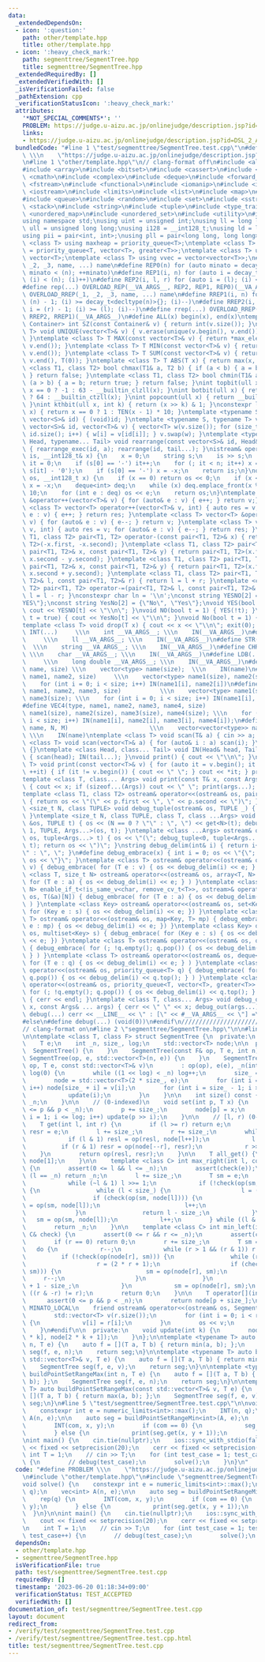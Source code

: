 ```yaml
---
data:
  _extendedDependsOn:
  - icon: ':question:'
    path: other/template.hpp
    title: other/template.hpp
  - icon: ':heavy_check_mark:'
    path: segmenttree/SegmentTree.hpp
    title: segmenttree/SegmentTree.hpp
  _extendedRequiredBy: []
  _extendedVerifiedWith: []
  _isVerificationFailed: false
  _pathExtension: cpp
  _verificationStatusIcon: ':heavy_check_mark:'
  attributes:
    '*NOT_SPECIAL_COMMENTS*': ''
    PROBLEM: https://judge.u-aizu.ac.jp/onlinejudge/description.jsp?id=DSL_2_A
    links:
    - https://judge.u-aizu.ac.jp/onlinejudge/description.jsp?id=DSL_2_A
  bundledCode: "#line 1 \"test/segmenttree/SegmentTree.test.cpp\"\n#define PROBLEM\
    \ \\\n    \"https://judge.u-aizu.ac.jp/onlinejudge/description.jsp?id=DSL_2_A\"\
    \n#line 1 \"other/template.hpp\"\n// clang-format off\n#include <algorithm>\n\
    #include <array>\n#include <bitset>\n#include <cassert>\n#include <chrono>\n#include\
    \ <cmath>\n#include <complex>\n#include <deque>\n#include <forward_list>\n#include\
    \ <fstream>\n#include <functional>\n#include <iomanip>\n#include <ios>\n#include\
    \ <iostream>\n#include <limits>\n#include <list>\n#include <map>\n#include <numeric>\n\
    #include <queue>\n#include <random>\n#include <set>\n#include <sstream>\n#include\
    \ <stack>\n#include <string>\n#include <tuple>\n#include <type_traits>\n#include\
    \ <unordered_map>\n#include <unordered_set>\n#include <utility>\n#include <vector>\n\
    using namespace std;\nusing uint = unsigned int;\nusing ll = long long;\nusing\
    \ ull = unsigned long long;\nusing i128 = __int128_t;\nusing ld = long double;\n\
    using pii = pair<int, int>;\nusing pll = pair<long long, long long>;\ntemplate\
    \ <class T> using maxheap = priority_queue<T>;\ntemplate <class T> using minheap\
    \ = priority_queue<T, vector<T>, greater<T>>;\ntemplate <class T> using vec =\
    \ vector<T>;\ntemplate <class T> using vvec = vector<vector<T>>;\n#define OVERLOAD_REP(_1,\
    \ _2, _3, name, ...) name\n#define REP0(n) for (auto minato = decay_t<decltype(n)>{};\
    \ minato < (n); ++minato)\n#define REP1(i, n) for (auto i = decay_t<decltype(n)>{};\
    \ (i) < (n); (i)++)\n#define REP2(i, l, r) for (auto i = (l); (i) < (r); (i)++)\n\
    #define rep(...) OVERLOAD_REP(__VA_ARGS__, REP2, REP1, REP0)(__VA_ARGS__)\n#define\
    \ OVERLOAD_RREP(_1, _2, _3, name, ...) name\n#define RREP1(i, n) for (auto i =\
    \ (n) - 1; (i) >= decay_t<decltype(n)>{}; (i)--)\n#define RREP2(i, l, r) for (auto\
    \ i = (r) - 1; (i) >= (l); (i)--)\n#define rrep(...) OVERLOAD_RREP(__VA_ARGS__,\
    \ RREP2, RREP1)(__VA_ARGS__)\n#define ALL(x) begin(x), end(x)\ntemplate <class\
    \ Container> int SZ(const Container& v) { return int(v.size()); }\ntemplate <class\
    \ T> void UNIQUE(vector<T>& v) { v.erase(unique(v.begin(), v.end()), v.end());\
    \ }\ntemplate <class T> T MAX(const vector<T>& v) { return *max_element(v.begin(),\
    \ v.end()); }\ntemplate <class T> T MIN(const vector<T>& v) { return *min_element(v.begin(),\
    \ v.end()); }\ntemplate <class T> T SUM(const vector<T>& v) { return accumulate(v.begin(),\
    \ v.end(), T(0)); }\ntemplate <class T> T ABS(T x) { return max(x, -x); }\ntemplate\
    \ <class T1, class T2> bool chmax(T1& a, T2 b) { if (a < b) { a = b; return true;\
    \ } return false; }\ntemplate <class T1, class T2> bool chmin(T1& a, T2 b) { if\
    \ (a > b) { a = b; return true; } return false; }\nint topbit(ull x) { return\
    \ x == 0 ? -1 : 63 - __builtin_clzll(x); }\nint botbit(ull x) { return x == 0\
    \ ? 64 : __builtin_ctzll(x); }\nint popcount(ull x) { return __builtin_popcountll(x);\
    \ }\nint kthbit(ull x, int k) { return (x >> k) & 1; }\nconstexpr long long TEN(int\
    \ x) { return x == 0 ? 1 : TEN(x - 1) * 10; }\ntemplate <typename S> void rearrange(const\
    \ vector<S>& id) { (void)id; }\ntemplate <typename S, typename T> void rearrange_exec(const\
    \ vector<S>& id, vector<T>& v) { vector<T> w(v.size()); for (size_t i = 0; i <\
    \ id.size(); i++) { w[i] = v[id[i]]; } v.swap(w); }\ntemplate <typename S, typename\
    \ Head, typename... Tail> void rearrange(const vector<S>& id, Head& a, Tail& ...tail)\
    \ { rearrange_exec(id, a); rearrange(id, tail...); }\nistream& operator>>(istream&\
    \ is, __int128_t& x) {\n    x = 0;\n    string s;\n    is >> s;\n    int n = int(s.size()),\
    \ it = 0;\n    if (s[0] == '-') it++;\n    for (; it < n; it++) x = (x * 10 +\
    \ s[it] - '0');\n    if (s[0] == '-') x = -x;\n    return is;\n}\nostream& operator<<(ostream&\
    \ os, __int128_t x) {\n    if (x == 0) return os << 0;\n    if (x < 0) os << '-',\
    \ x = -x;\n    deque<int> deq;\n    while (x) deq.emplace_front(x % 10), x /=\
    \ 10;\n    for (int e : deq) os << e;\n    return os;\n}\ntemplate <class T> vector<T>\
    \ &operator++(vector<T>& v) { for (auto& e : v) { e++; } return v;} \ntemplate\
    \ <class T> vector<T> operator++(vector<T>& v, int) { auto res = v; for (auto&\
    \ e : v) { e++; } return res; }\ntemplate <class T> vector<T> &operator--(vector<T>&\
    \ v) { for (auto& e : v) { e--; } return v; }\ntemplate <class T> vector<T> operator--(vector<T>&\
    \ v, int) { auto res = v; for (auto& e : v) { e--; } return res; }\ntemplate <class\
    \ T1, class T2> pair<T1, T2> operator-(const pair<T1, T2>& x) { return pair<T1,\
    \ T2>(-x.first, -x.second); }\ntemplate <class T1, class T2> pair<T1, T2> operator-(const\
    \ pair<T1, T2>& x, const pair<T1, T2>& y) { return pair<T1, T2>(x.first - y.first,\
    \ x.second - y.second); }\ntemplate <class T1, class T2> pair<T1, T2> operator+(const\
    \ pair<T1, T2>& x, const pair<T1, T2>& y) { return pair<T1, T2>(x.first + y.first,\
    \ x.second + y.second); }\ntemplate <class T1, class T2> pair<T1, T2> operator+=(pair<T1,\
    \ T2>& l, const pair<T1, T2>& r) { return l = l + r; }\ntemplate <class T1, class\
    \ T2> pair<T1, T2> operator-=(pair<T1, T2>& l, const pair<T1, T2>& r) { return\
    \ l = l - r; }\nconstexpr char ln = '\\n';\nconst string YESNO[2] = {\"NO\", \"\
    YES\"};\nconst string YesNo[2] = {\"No\", \"Yes\"};\nvoid YES(bool t = true) {\
    \ cout << YESNO[t] << \"\\n\"; }\nvoid NO(bool t = 1) { YES(!t); }\nvoid Yes(bool\
    \ t = true) { cout << YesNo[t] << \"\\n\"; }\nvoid No(bool t = 1) { Yes(!t); }\n\
    template <class T> void drop(T x) { cout << x << \"\\n\"; exit(0); }\n#define\
    \ INT(...)     \\\n    int __VA_ARGS__; \\\n    IN(__VA_ARGS__)\n#define LL(...)\
    \     \\\n    ll __VA_ARGS__; \\\n    IN(__VA_ARGS__)\n#define STR(...)      \
    \  \\\n    string __VA_ARGS__; \\\n    IN(__VA_ARGS__)\n#define CHR(...)     \
    \ \\\n    char __VA_ARGS__; \\\n    IN(__VA_ARGS__)\n#define LDB(...)        \
    \     \\\n    long double __VA_ARGS__; \\\n    IN(__VA_ARGS__)\n#define VEC(type,\
    \ name, size) \\\n    vector<type> name(size);  \\\n    IN(name)\n#define VEC2(type,\
    \ name1, name2, size)     \\\n    vector<type> name1(size), name2(size); \\\n\
    \    for (int i = 0; i < size; i++) IN(name1[i], name2[i])\n#define VEC3(type,\
    \ name1, name2, name3, size)           \\\n    vector<type> name1(size), name2(size),\
    \ name3(size); \\\n    for (int i = 0; i < size; i++) IN(name1[i], name2[i], name3[i])\n\
    #define VEC4(type, name1, name2, name3, name4, size)                 \\\n    vector<type>\
    \ name1(size), name2(size), name3(size), name4(size); \\\n    for (int i = 0;\
    \ i < size; i++) IN(name1[i], name2[i], name3[i], name4[i]);\n#define VV(type,\
    \ name, N, M)                       \\\n    vector<vector<type>> name(N, vector<type>(M));\
    \ \\\n    IN(name)\ntemplate <class T> void scan(T& a) { cin >> a; }\ntemplate\
    \ <class T> void scan(vector<T>& a) { for (auto& i : a) scan(i); }\nvoid IN()\
    \ {}\ntemplate <class Head, class... Tail> void IN(Head& head, Tail&... tail)\
    \ { scan(head); IN(tail...); }\nvoid print() { cout << \"\\n\"; }\ntemplate <class\
    \ T> void print(const vector<T>& v) { for (auto it = v.begin(); it != v.end();\
    \ ++it) { if (it != v.begin()) { cout << \" \"; } cout << *it; } print(); }\n\
    template <class T, class... Args> void print(const T& x, const Args& ... args)\
    \ { cout << x; if (sizeof...(Args)) cout << \" \"; print(args...); }\n#ifdef MINATO_LOCAL\n\
    template <class T1, class T2> ostream& operator<<(ostream& os, pair<T1, T2> p)\
    \ { return os << \"(\" << p.first << \", \" << p.second << \")\"; }\ntemplate\
    \ <size_t N, class TUPLE> void debug_tuple(ostream& os, TUPLE _) { (void)os; (void)_;\
    \ }\ntemplate <size_t N, class TUPLE, class T, class ...Args> void debug_tuple(ostream\
    \ &os, TUPLE t) { os << (N == 0 ? \"\" : \", \") << get<N>(t); debug_tuple<N +\
    \ 1, TUPLE, Args...>(os, t); }\ntemplate <class ...Args> ostream& operator<<(ostream&\
    \ os, tuple<Args...> t) { os << \"(\"; debug_tuple<0, tuple<Args...>, Args...>(os,\
    \ t); return os << \")\"; }\nstring debug_delim(int& i) { return i++ == 0 ? \"\
    \" : \", \"; }\n#define debug_embrace(x) { int i = 0; os << \"{\";  { x } return\
    \ os << \"}\"; }\ntemplate <class T> ostream& operator<<(ostream& os, vector<T>\
    \ v) { debug_embrace( for (T e : v) { os << debug_delim(i) << e; } ) }\ntemplate\
    \ <class T, size_t N> ostream& operator<<(ostream& os, array<T, N> a) { debug_embrace(\
    \ for (T e : a) { os << debug_delim(i) << e; } ) }\ntemplate <class T, size_t\
    \ N> enable_if_t<!is_same_v<char, remove_cv_t<T>>, ostream>& operator<<(ostream&\
    \ os, T(&a)[N]) { debug_embrace( for (T e : a) { os << debug_delim(i) << e; }\
    \ ) }\ntemplate <class Key> ostream& operator<<(ostream& os, set<Key> s) { debug_embrace(\
    \ for (Key e : s) { os << debug_delim(i) << e; }) }\ntemplate <class Key, class\
    \ T> ostream& operator<<(ostream& os, map<Key, T> mp) { debug_embrace( for (auto\
    \ e : mp) { os << debug_delim(i) << e; }) }\ntemplate <class Key> ostream& operator<<(ostream&\
    \ os, multiset<Key> s) { debug_embrace( for (Key e : s) { os << debug_delim(i)\
    \ << e; }) }\ntemplate <class T> ostream& operator<<(ostream& os, queue<T> q)\
    \ { debug_embrace( for (; !q.empty(); q.pop()) { os << debug_delim(i) << q.front();\
    \ } ) }\ntemplate <class T> ostream& operator<<(ostream& os, deque<T> q) { debug_embrace(\
    \ for (T e : q) { os << debug_delim(i) << e; } ) }\ntemplate <class T> ostream&\
    \ operator<<(ostream& os, priority_queue<T> q) { debug_embrace( for (; !q.empty();\
    \ q.pop()) { os << debug_delim(i) << q.top(); } ) }\ntemplate <class T> ostream&\
    \ operator<<(ostream& os, priority_queue<T, vector<T>, greater<T>> q) { debug_embrace(\
    \ for (; !q.empty(); q.pop()) { os << debug_delim(i) << q.top(); } ) }\nvoid debug_out()\
    \ { cerr << endl; }\ntemplate <class T, class... Args> void debug_out(const T&\
    \ x, const Args& ... args) { cerr << \" \" << x; debug_out(args...); }\n#define\
    \ debug(...) cerr << __LINE__ << \" : [\" << #__VA_ARGS__ << \"] =\", debug_out(__VA_ARGS__)\n\
    #else\n#define debug(...) (void(0))\n#endif\n///////////////////////////////////////////////////////////////////////////////////////////////////////////////////////////////////////////////////////////////////////////////////////////\n\
    // clang-format on\n#line 2 \"segmenttree/SegmentTree.hpp\"\n\n#line 5 \"segmenttree/SegmentTree.hpp\"\
    \n\ntemplate <class T, class F> struct SegmentTree {\n  private:\n    F op;\n\
    \    T e;\n    int _n, size_, log;\n    std::vector<T> node;\n\n  public:\n  \
    \  SegmentTree() {\n    }\n    SegmentTree(const F& op, T e, int n)\n        :\
    \ SegmentTree(op, e, std::vector<T>(n, e)) {\n    }\n    SegmentTree(const F&\
    \ op, T e, const std::vector<T>& v)\n        : op(op), e(e), _n(int(v.size())),\
    \ log(0) {\n        while ((1 << log) < _n) log++;\n        size_ = 1 << log;\n\
    \        node = std::vector<T>(2 * size_, e);\n        for (int i = 0; i < _n;\
    \ i++) node[size_ + i] = v[i];\n        for (int i = size_ - 1; i >= 1; i--) {\n\
    \            update(i);\n        }\n    }\n\n    int size() const {\n        return\
    \ _n;\n    }\n\n    // (0-indexed)\n    void set(int p, T x) {\n        assert(0\
    \ <= p && p < _n);\n        p += size_;\n        node[p] = x;\n        for (int\
    \ i = 1; i <= log; i++) update(p >> i);\n    }\n\n    // [l, r) (0-indexed)\n\
    \    T get(int l, int r) {\n        if (l >= r) return e;\n        T resl = e,\
    \ resr = e;\n        l += size_;\n        r += size_;\n        while (l < r) {\n\
    \            if (l & 1) resl = op(resl, node[l++]);\n            l >>= 1;\n  \
    \          if (r & 1) resr = op(node[--r], resr);\n            r >>= 1;\n    \
    \    }\n        return op(resl, resr);\n    }\n\n    T all_get() {\n        return\
    \ node[1];\n    }\n\n    template <class C> int max_right(int l, const C& check)\
    \ {\n        assert(0 <= l && l <= _n);\n        assert(check(e));\n        if\
    \ (l == _n) return _n;\n        l += size_;\n        T sm = e;\n        do {\n\
    \            while (~l & 1) l >>= 1;\n            if (!check(op(sm, node[l])))\
    \ {\n                while (l < size_) {\n                    l = (2 * l);\n \
    \                   if (check(op(sm, node[l]))) {\n                        sm\
    \ = op(sm, node[l]);\n                        l++;\n                    }\n  \
    \              }\n                return l - size_;\n            }\n         \
    \   sm = op(sm, node[l]);\n            l++;\n        } while ((l & -l) != l);\n\
    \        return _n;\n    }\n\n    template <class C> int min_left(int r, const\
    \ C& check) {\n        assert(0 <= r && r <= _n);\n        assert(check(e));\n\
    \        if (r == 0) return 0;\n        r += size_;\n        T sm = e;\n     \
    \   do {\n            r--;\n            while (r > 1 && (r & 1)) r >>= 1;\n  \
    \          if (!check(op(node[r], sm))) {\n                while (r < size_) {\n\
    \                    r = (2 * r + 1);\n                    if (check(op(node[r],\
    \ sm))) {\n                        sm = op(node[r], sm);\n                   \
    \     r--;\n                    }\n                }\n                return r\
    \ + 1 - size_;\n            }\n            sm = op(node[r], sm);\n        } while\
    \ ((r & -r) != r);\n        return 0;\n    }\n\n    T operator[](int p) {\n  \
    \      assert(0 <= p && p < _n);\n        return node[p + size_];\n    }\n\n#ifdef\
    \ MINATO_LOCAL\n    friend ostream& operator<<(ostream& os, SegmentTree r) {\n\
    \        std::vector<T> v(r.size());\n        for (int i = 0; i < r.size(); i++)\
    \ {\n            v[i] = r[i];\n        }\n        os << v;\n        return os;\n\
    \    }\n#endif\n\n  private:\n    void update(int k) {\n        node[k] = op(node[2\
    \ * k], node[2 * k + 1]);\n    }\n};\n\ntemplate <typename T> auto buildPointSetRangeMin(int\
    \ n, T e) {\n    auto f = [](T a, T b) { return min(a, b); };\n    SegmentTree\
    \ seg(f, e, n);\n    return seg;\n}\n\ntemplate <typename T> auto buildPointSetRangeMin(const\
    \ std::vector<T>& v, T e) {\n    auto f = [](T a, T b) { return min(a, b); };\n\
    \    SegmentTree seg(f, e, v);\n    return seg;\n}\n\ntemplate <typename T> auto\
    \ buildPointSetRangeMax(int n, T e) {\n    auto f = [](T a, T b) { return max(a,\
    \ b); };\n    SegmentTree seg(f, e, n);\n    return seg;\n}\n\ntemplate <typename\
    \ T> auto buildPointSetRangeMax(const std::vector<T>& v, T e) {\n    auto f =\
    \ [](T a, T b) { return max(a, b); };\n    SegmentTree seg(f, e, v);\n    return\
    \ seg;\n}\n#line 5 \"test/segmenttree/SegmentTree.test.cpp\"\n\nvoid solve() {\n\
    \    constexpr int e = numeric_limits<int>::max();\n    INT(n, q);\n    vec<int>\
    \ A(n, e);\n\n    auto seg = buildPointSetRangeMin<int>(A, e);\n    rep(q) {\n\
    \        INT(com, x, y);\n        if (com == 0) {\n            seg.set(x, y);\n\
    \        } else {\n            print(seg.get(x, y + 1));\n        }\n    }\n}\n\
    \nint main() {\n    cin.tie(nullptr);\n    ios::sync_with_stdio(false);\n    cout\
    \ << fixed << setprecision(20);\n    cerr << fixed << setprecision(7);\n\n   \
    \ int T = 1;\n    // cin >> T;\n    for (int test_case = 1; test_case <= T; test_case++)\
    \ {\n        // debug(test_case);\n        solve();\n    }\n}\n"
  code: "#define PROBLEM \\\n    \"https://judge.u-aizu.ac.jp/onlinejudge/description.jsp?id=DSL_2_A\"\
    \n#include \"other/template.hpp\"\n#include \"segmenttree/SegmentTree.hpp\"\n\n\
    void solve() {\n    constexpr int e = numeric_limits<int>::max();\n    INT(n,\
    \ q);\n    vec<int> A(n, e);\n\n    auto seg = buildPointSetRangeMin<int>(A, e);\n\
    \    rep(q) {\n        INT(com, x, y);\n        if (com == 0) {\n            seg.set(x,\
    \ y);\n        } else {\n            print(seg.get(x, y + 1));\n        }\n  \
    \  }\n}\n\nint main() {\n    cin.tie(nullptr);\n    ios::sync_with_stdio(false);\n\
    \    cout << fixed << setprecision(20);\n    cerr << fixed << setprecision(7);\n\
    \n    int T = 1;\n    // cin >> T;\n    for (int test_case = 1; test_case <= T;\
    \ test_case++) {\n        // debug(test_case);\n        solve();\n    }\n}"
  dependsOn:
  - other/template.hpp
  - segmenttree/SegmentTree.hpp
  isVerificationFile: true
  path: test/segmenttree/SegmentTree.test.cpp
  requiredBy: []
  timestamp: '2023-06-20 01:18:34+09:00'
  verificationStatus: TEST_ACCEPTED
  verifiedWith: []
documentation_of: test/segmenttree/SegmentTree.test.cpp
layout: document
redirect_from:
- /verify/test/segmenttree/SegmentTree.test.cpp
- /verify/test/segmenttree/SegmentTree.test.cpp.html
title: test/segmenttree/SegmentTree.test.cpp
---
```


